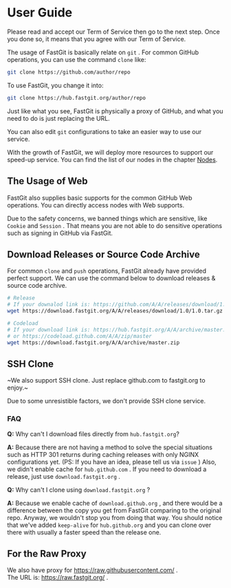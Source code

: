 # User Guide

Please read and accept our Term of Service then go to the next step. Once you done so, it means that you agree with our Term of Service.

The usage of FastGit is basically relate on `git` . For common GitHub operations, you can use the command `clone` like:

```bash
git clone https://github.com/author/repo
```

To use FastGit, you change it into:

```bash
git clone https://hub.fastgit.org/author/repo
```

Just like what you see, FastGit is physically a proxy of GitHub, and what you need to do is just replacing the URL.

You can also edit `git` configurations to take an easier way to use our service.

With the growth of FastGit, we will deploy more resources to support our speed-up service. You can find the list of our nodes in the chapter [Nodes](../en-us/node.html).

## The Usage of Web

FastGit also supplies basic supports for the common GitHub Web operations. You can directly access nodes with Web supports.

Due to the safety concerns, we banned things which are sensitive, like `Cookie` and `Session` . That means you are not able to do sensitive operations such as signing in GitHub via FastGit.

## Download Releases or Source Code Archive

For common `clone` and `push` operations, FastGit already have provided perfect support. We can use the command below to download releases & source code archive.

```bash
# Release
# If your downalod link is: https://github.com/A/A/releases/download/1.0/1.0.tar.gz , then you use:
wget https://download.fastgit.org/A/A/releases/download/1.0/1.0.tar.gz

# Codeload
# If your download link is: https://hub.fastgit.org/A/A/archive/master.zip
# or https://codeload.github.com/A/A/zip/master
wget https://download.fastgit.org/A/A/archive/master.zip
```

## SSH Clone

~We also support SSH clone. Just replace github.com to fastgit.org to enjoy.~

Due to some unresistible factors, we don't provide SSH clone service.

### FAQ

**Q:** Why can't I download files directly from `hub.fastgit.org`?

**A:** Because there are not having a method to solve the special situations such as HTTP 301 returns during caching releases with only NGINX configurations yet. (PS: If you have an idea, please tell us via `issue` ) Also, we didn't enable cache for `hub.github.com` . If you need to download a release, just use `download.fastgit.org` .

**Q:** Why can't I clone using `download.fastgit.org` ?

**A:** Because we enable cache of `download.github.org` , and there would be a difference between the copy you get from FastGit comparing to the original repo. Anyway, we wouldn't stop you from doing that way. You should notice that we've added `keep-alive` for `hub.github.org` and you can clone over there with usually a faster speed than the release one.

## For the Raw Proxy

We also have proxy for <https://raw.githubusercontent.com/> .  
The URL is: <https://raw.fastgit.org/> .
